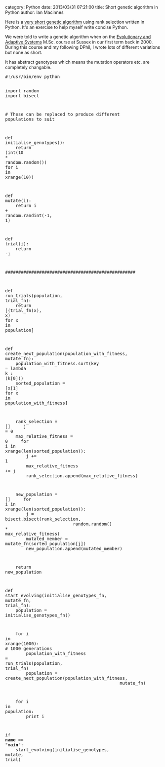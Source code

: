 category: Python
date: 2013/03/31 07:21:00
title: Short genetic algorithm in Python
author: Ian Macinnes

<link rel="stylesheet" href="/css/veryshortgapost.css" type="text/css" media="screen">
<p>Here is a <a href="https://github.com/minimind/verySimpleGeneticAlgorithm" target="_blank">very short genetic algorithm</a>
using rank selection written in Python. It's an exercise to help myself write concise Python.</p>
<p>We were told to write a genetic algorithm when on the 
<a href="http://www.sussex.ac.uk/easy/" target="_blank">Evolutionary and Adaptive Systems</a>
M.Sc. course at Sussex in our first term back in 2000. During this course and my following DPhil, I wrote lots of
different variations but none as short.</p>

<p>It has abstract genotypes which means the mutation operators etc. are completely changable.<p>
<div class="highlight"><pre><span class="c">#!/usr/bin/env python</span>

<span class="kn">import</span> <span class="nn">random</span>
<span class="kn">import</span> <span class="nn">bisect</span>

<span class="c"># These can be replaced to produce different populations to suit</span>

<span class="k">def</span> <span class="nf">initialise_genotypes</span><span class="p">():</span>
&nbsp;&nbsp;&nbsp;&nbsp;<span class="k">return</span> <span class="p">(</span><span class="nb">int</span><span class="p">(</span><span class="mi">10</span> <span class="o">*</span> <span class="n">random</span><span class="o">.</span><span class="n">random</span><span class="p">())</span> <span class="k">for</span> <span class="n">i</span> <span class="ow">in</span> <span class="nb">xrange</span><span class="p">(</span><span class="mi">10</span><span class="p">))</span>

<span class="k">def</span> <span class="nf">mutate</span><span class="p">(</span><span class="n">i</span><span class="p">):</span>
&nbsp;&nbsp;&nbsp;&nbsp;<span class="k">return</span> <span class="n">i</span> <span class="o">+</span> <span class="n">random</span><span class="o">.</span><span class="n">randint</span><span class="p">(</span><span class="o">-</span><span class="mi">1</span><span class="p">,</span> <span class="mi">1</span><span class="p">)</span>

<span class="k">def</span> <span class="nf">trial</span><span class="p">(</span><span class="n">i</span><span class="p">):</span>
&nbsp;&nbsp;&nbsp;&nbsp;<span class="k">return</span> <span class="o">-</span><span class="n">i</span>

<span class="c">##################################################</span>

<span class="k">def</span> <span class="nf">run_trials</span><span class="p">(</span><span class="n">population</span><span class="p">,</span> <span class="n">trial_fn</span><span class="p">):</span>
&nbsp;&nbsp;&nbsp;&nbsp;<span class="k">return</span> <span class="p">[(</span><span class="n">trial_fn</span><span class="p">(</span><span class="n">x</span><span class="p">),</span> <span class="n">x</span><span class="p">)</span> <span class="k">for</span> <span class="n">x</span> <span class="ow">in</span> <span class="n">population</span><span class="p">]</span>

<span class="k">def</span> <span class="nf">create_next_population</span><span class="p">(</span><span class="n">population_with_fitness</span><span class="p">,</span> <span class="n">mutate_fn</span><span class="p">):</span>
&nbsp;&nbsp;&nbsp;&nbsp;<span class="n">population_with_fitness</span><span class="o">.</span><span class="n">sort</span><span class="p">(</span><span class="n">key</span> <span class="o">=</span> <span class="k">lambda</span> <span class="n">k</span> <span class="p">:</span> <span class="p">(</span><span class="n">k</span><span class="p">[</span><span class="mi">0</span><span class="p">]))</span>
&nbsp;&nbsp;&nbsp;&nbsp;<span class="n">sorted_population</span> <span class="o">=</span> <span class="p">[</span><span class="n">x</span><span class="p">[</span><span class="mi">1</span><span class="p">]</span> <span class="k">for</span> <span class="n">x</span> <span class="ow">in</span> <span class="n">population_with_fitness</span><span class="p">]</span>

&nbsp;&nbsp;&nbsp;&nbsp;<span class="n">rank_selection</span> <span class="o">=</span> <span class="p">[]</span>
&nbsp;&nbsp;&nbsp;&nbsp;<span class="n">j</span> <span class="o">=</span> <span class="mi">0</span>
&nbsp;&nbsp;&nbsp;&nbsp;<span class="n">max_relative_fitness</span> <span class="o">=</span> <span class="mi">0</span>
&nbsp;&nbsp;&nbsp;&nbsp;<span class="k">for</span> <span class="n">i</span> <span class="ow">in</span> <span class="nb">xrange</span><span class="p">(</span><span class="nb">len</span><span class="p">(</span><span class="n">sorted_population</span><span class="p">)):</span>
&nbsp;&nbsp;&nbsp;&nbsp;&nbsp;&nbsp;&nbsp;&nbsp;<span class="n">j</span> <span class="o">+=</span> <span class="mi">1</span>
&nbsp;&nbsp;&nbsp;&nbsp;&nbsp;&nbsp;&nbsp;&nbsp;<span class="n">max_relative_fitness</span> <span class="o">+=</span> <span class="n">j</span>
&nbsp;&nbsp;&nbsp;&nbsp;&nbsp;&nbsp;&nbsp;&nbsp;<span class="n">rank_selection</span><span class="o">.</span><span class="n">append</span><span class="p">(</span><span class="n">max_relative_fitness</span><span class="p">)</span>

&nbsp;&nbsp;&nbsp;&nbsp;<span class="n">new_population</span> <span class="o">=</span> <span class="p">[]</span>
&nbsp;&nbsp;&nbsp;&nbsp;<span class="k">for</span> <span class="n">i</span> <span class="ow">in</span> <span class="nb">xrange</span><span class="p">(</span><span class="nb">len</span><span class="p">(</span><span class="n">sorted_population</span><span class="p">)):</span>
&nbsp;&nbsp;&nbsp;&nbsp;&nbsp;&nbsp;&nbsp;&nbsp;<span class="n">j</span> <span class="o">=</span> <span class="n">bisect</span><span class="o">.</span><span class="n">bisect</span><span class="p">(</span><span class="n">rank_selection</span><span class="p">,</span> 
&nbsp;&nbsp;&nbsp;&nbsp;&nbsp;&nbsp;&nbsp;&nbsp;&nbsp;&nbsp;&nbsp;&nbsp;&nbsp;&nbsp;&nbsp;&nbsp;&nbsp;&nbsp;&nbsp;&nbsp;&nbsp;&nbsp;&nbsp;&nbsp;&nbsp;&nbsp;<span class="n">random</span><span class="o">.</span><span class="n">random</span><span class="p">()</span> <span class="o">*</span> <span class="n">max_relative_fitness</span><span class="p">)</span>
&nbsp;&nbsp;&nbsp;&nbsp;&nbsp;&nbsp;&nbsp;&nbsp;<span class="n">mutated_member</span> <span class="o">=</span> <span class="n">mutate_fn</span><span class="p">(</span><span class="n">sorted_population</span><span class="p">[</span><span class="n">j</span><span class="p">])</span>
&nbsp;&nbsp;&nbsp;&nbsp;&nbsp;&nbsp;&nbsp;&nbsp;<span class="n">new_population</span><span class="o">.</span><span class="n">append</span><span class="p">(</span><span class="n">mutated_member</span><span class="p">)</span>

&nbsp;&nbsp;&nbsp;&nbsp;<span class="k">return</span> <span class="n">new_population</span>

<span class="k">def</span> <span class="nf">start_evolving</span><span class="p">(</span><span class="n">initialise_genotypes_fn</span><span class="p">,</span> <span class="n">mutate_fn</span><span class="p">,</span> <span class="n">trial_fn</span><span class="p">):</span>
&nbsp;&nbsp;&nbsp;&nbsp;<span class="n">population</span> <span class="o">=</span> <span class="n">initialise_genotypes_fn</span><span class="p">()</span>

&nbsp;&nbsp;&nbsp;&nbsp;<span class="k">for</span> <span class="n">i</span> <span class="ow">in</span> <span class="nb">xrange</span><span class="p">(</span><span class="mi">1000</span><span class="p">):</span> <span class="c"># 1000 generations</span>
&nbsp;&nbsp;&nbsp;&nbsp;&nbsp;&nbsp;&nbsp;&nbsp;<span class="n">population_with_fitness</span> <span class="o">=</span> <span class="n">run_trials</span><span class="p">(</span><span class="n">population</span><span class="p">,</span> <span class="n">trial_fn</span><span class="p">)</span>
&nbsp;&nbsp;&nbsp;&nbsp;&nbsp;&nbsp;&nbsp;&nbsp;<span class="n">population</span> <span class="o">=</span> <span class="n">create_next_population</span><span class="p">(</span><span class="n">population_with_fitness</span><span class="p">,</span>
&nbsp;&nbsp;&nbsp;&nbsp;&nbsp;&nbsp;&nbsp;&nbsp;&nbsp;&nbsp;&nbsp;&nbsp;&nbsp;&nbsp;&nbsp;&nbsp;&nbsp;&nbsp;&nbsp;&nbsp;&nbsp;&nbsp;&nbsp;&nbsp;&nbsp;&nbsp;&nbsp;&nbsp;&nbsp;&nbsp;&nbsp;&nbsp;&nbsp;&nbsp;&nbsp;&nbsp;&nbsp;&nbsp;&nbsp;&nbsp;&nbsp;&nbsp;&nbsp;&nbsp;<span class="n">mutate_fn</span><span class="p">)</span>

&nbsp;&nbsp;&nbsp;&nbsp;<span class="k">for</span> <span class="n">i</span> <span class="ow">in</span> <span class="n">population</span><span class="p">:</span>
&nbsp;&nbsp;&nbsp;&nbsp;&nbsp;&nbsp;&nbsp;&nbsp;<span class="k">print</span> <span class="n">i</span>

<span class="k">if</span> <span class="n">__name__</span> <span class="o">==</span> <span class="s">&quot;__main__&quot;</span><span class="p">:</span>
&nbsp;&nbsp;&nbsp;&nbsp;<span class="n">start_evolving</span><span class="p">(</span><span class="n">initialise_genotypes</span><span class="p">,</span> <span class="n">mutate</span><span class="p">,</span> <span class="n">trial</span><span class="p">)</span>
</pre></div>
